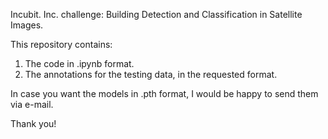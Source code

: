 Incubit. Inc. challenge: Building Detection and Classification in Satellite Images.

This repository contains:

  1) The code in .ipynb format.
  2) The annotations for the testing data, in the requested format.

In case you want the models in .pth format, I would be happy to send them via e-mail.

Thank you!
